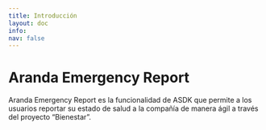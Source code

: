 ```yaml
---
title: Introducción
layout: doc
info:
nav: false
---
```


# Aranda Emergency Report #

Aranda Emergency Report es la funcionalidad de ASDK que permite a los usuarios
reportar su estado de salud a la compañía de manera ágil a través del proyecto
“Bienestar”.
